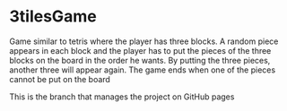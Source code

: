 # 3tilesGame
 Game similar to tetris where the player has three blocks. A random piece appears in each block and the player has to put the pieces of the three blocks on the board in the order he wants. By putting the three pieces, another three will appear again. The game ends when one of the pieces cannot be put on the board

This is the branch that manages the project on GitHub pages
